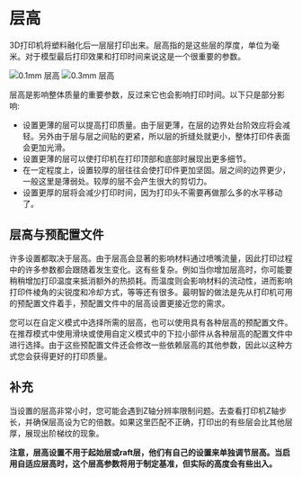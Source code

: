 层高
====
3D打印机将塑料融化后一层层打印出来。层高指的是这些层的厚度，单位为毫米。对于模型最后打印效果和打印时间来说这是一个很重要的参数。

![0.1mm 层高](../../../articles/images/layer_height_0.1.png)
![0.3mm 层高](../../../articles/images/layer_height_0.3.png)

层高是影响整体质量的重要参数，反过来它也会影响打印时间。以下只是部分影响:
* 设置更薄的层可以提高打印质量。由于层更薄，在层的边界处台阶效应将会减轻。另外由于层与层之间贴的更紧，所以层的折缝处就更小，整体打印件表面会更加光滑。
* 设置更薄的层可以使打印机在打印顶部和底部时展现出更多细节。
* 在一定程度上，设置较厚的层往往会使打印件更加坚固。层之间的边界更少，一般这里是薄弱处。较厚的层不会产生很大的剪切力。
* 设置更厚的层将会减少打印时间，因为打印头不需要再做那么多的水平移动了。

层高与预配置文件
----
许多设置都取决于层高。由于层高会显著的影响材料通过喷嘴流量，因此打印过程中的许多参数都会跟随着发生变化。这有些复杂。例如当你增加层高时，你可能要稍稍增加打印温度来抵消额外的热损耗。而温度则会影响材料的流动性，进而影响打印件棱角的尖锐度和冷却方式，等等还有很多。最明智的做法是先从打印机可用的预配置文件着手，预配置文件中的层高设置更接近您的需求。

您可以在自定义模式中选择所需的层高，也可以使用具有各种层高的预配置文件。在推荐模式中使用滑块或使用自定义模式中的下拉小部件从各种层高的配置文件中进行选择。由于这些预配置文件还会修改一些依赖层高的其他参数，因此以这种方式您会获得更好的打印质量。 

补充
----
当设置的层高非常小时，您可能会遇到Z轴分辨率限制问题。去查看打印机Z轴步长，并确保层高设为它的倍数。如果这里匹配不正确，打印出的有些层会比其他层厚，展现出阶梯纹的现象。

**注意，层高设置不用于起始层或raft层，他们有自己的设置来单独调节层高。当启用自适应层高时，这个层高参数将用于制定基准，但实际的高度会有些出入。**